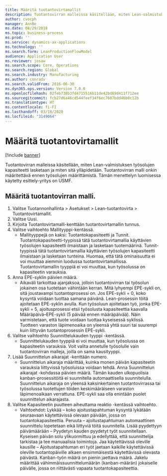 ```yaml
---
title: Määritä tuotantovirtamallit
description: Tuotantovirran malleissa käsitellään, miten Lean-valmistuksen työsolujen kapasiteetti lasketaan ja miten sitä ylläpidetään.
author: cvocph
manager: AnnBe
ms.date: 08/29/2018
ms.topic: business-process
ms.prod: ''
ms.service: dynamics-ax-applications
ms.technology: ''
ms.search.form: LeanProductionFlowModel
audience: Application User
ms.reviewer: josaw
ms.search.scope: Core, Operations
ms.search.region: Global
ms.search.industry: Manufacturing
ms.author: conradv
ms.search.validFrom: 2016-06-30
ms.dyn365.ops.version: Version 7.0.0
ms.openlocfilehash: 02feb730b3fd4715516b11de42bd69d411f712ee
ms.sourcegitcommit: fcb27d6a46cd544feef34f6ec7607bdd46b0c12b
ms.translationtype: HT
ms.contentlocale: fi-FI
ms.lasthandoff: 03/18/2020
ms.locfileid: "3149064"
---
```

# <a name="define-production-flow-models"></a>Määritä tuotantovirtamallit

[!include [banner](../../includes/banner.md)]

Tuotantovirran malleissa käsitellään, miten Lean-valmistuksen työsolujen kapasiteetti lasketaan ja miten sitä ylläpidetään. Tuotantovirran malli onkin määritettävä ennen työsolujen määrittämistä. Tämän menettelyn luomisessa käytetty esittely-yritys on USMF.


## <a name="define-a-production-flow-model"></a>Määritä tuotantovirran malli. 
1. Valitse Tuotannonhallinta > Asetukset > Lean-tuotantovirta > Tuotantovirtamallit.
2. Valitse Uusi.
3. Kirjoita Tuotantovirtamalli-kenttään tuotantovirtamallin tunnus.
4. Valitse vaihtoehto Mallityyppi-kentässä.
    * Mallityyppejä on kaksi: Tuotantokapasiteetti ja Tunnit. Tuotantokapasiteetti-tyypissä tätä tuotantovirtamallia käyttävien työsolujen kapasiteetti ilmaistaan ja lasketaan tuotemäärinä. Tunnit-tyypissä tätä tuotantovirtamallia käyttävien työsolujen kapasiteetti ilmaistaan ja lasketaan tunteina. Huomaa, että tätä ominaisuutta ei voi muuttaa aiemmin luodussa tuotantovirtamallissa. Tuotantovirtamallin tyyppiä ei voi muuttaa, kun työsolussa on kapasiteetin varauksia.  
5. Anna EPE-syklin päivien määrä.
    * Aikaväli tarkoittaa ajanjaksoa, jolloin tuotantovirran tai työsolun jokainen osa tuotetaan vähintään kerran. Mitä lyhyempi EPE-sykli on, sitä joustavampi tuotantoprosessi on. Jos EPE-sykli = 0, koko kysyntä voidaan tuottaa samana päivänä. Lean-prosessin töitä ajoitetaan EPE-syklin avulla. Kun työsoluun ajoitetaan työ, jonka EPE-sykli = 5, ajoitusprosessi etsii työsolusta kapasiteettia kaavalla Määräpäivä–EPE-sykli (5 päivää ennen määräpäivää). Näin varmistetaan, että tuote voidaan tuottaa kyseisessä syklissä. Tuotteen varaston läpimenoaika on yleensä yhtä suuri tai suurempi kuin liittyvän tuotantoprosessin EPE-sykli.  
6. Valitse vaihtoehto Suunnittelukauden tyyppi -kentässä.
    * Suunnittelukauden tyyppiä ei voi muuttaa, kun työsolussa on kapasiteetin varauksia. Voit valita annetulle työsolulle vain tuotantovirran malleja, joilla on sama kausityyppi.  
7. Lisää Suunnittelun aikarajat -kenttään numero.
    * Suunnittelun aikaraja määrittää, kuinka monen päivän kapasiteetin varauksia liittyvissä työsoluissa voidaan tehdä. Anna Suunnittelun aikarajat -kohdassa päivien määrä.   Tämän kauden ulkopuolisia kanban-prosessitöitä ei suunnitella automaattisella suunnitelulla. Suunnittelun aikaraja on yleensä kaksinkertainen tuotantovirrassa tai työsolussa tuotettujen töiden keskimääräiseen varaston läpimenoaikaan verrattuna. EPE-sykli saa olla enintään puolet suunnittelun aikarajasta.     
8. Valitse Kapasiteetin puutteen aiheuttama reaktio -kentässä vaihtoehto.
    * Vaihtoehdot: Lykkää – koko ajoitustapahtuman kysyntä lykätään seuraavaan käytettävissä olevaan päivään, jossa on tuotantokapasiteettia. Peruuta – ajoitustapahtuman automaattinen suunnittelu lopetetaan eikä liittyviä töitä suunnitella.   Lisää pyydettyyn päivämäärään – Pyydetyn kauden pyydetyt työt suunnitellaan. Kyseisen päivän solu ylikuormittuu ja edellyttää, että suunnittelija tarkistaa ja tee manuaalisia toimintoja.   Jaa käytettävissä oleville kausille – Ajoitustapahtuman eri työt jaetaan kaikille käytettävissä oleville tuotantopäiville alkaen ensimmäisestä käytettävissä olevasta päivästä. Kanban-työn määrä on pienin jaettava määrä. Jakelu määrittää vähimmäissuunnittelumäärän (kanban-määrän) jokaiselle päivälle, jossa on riittävästi vapaata tuotantokapasiteettia.  

